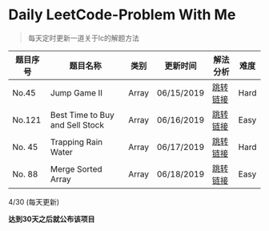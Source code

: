 # Daily LeetCode-Problem With Me
>  每天定时更新一道关于lc的解题方法

| 题目序号 | 题目名称                        | 类别  | 更新时间   | 解法分析                                                     | 难度 |
| -------- | ------------------------------- | ----- | ---------- | ------------------------------------------------------------ | ---- |
| No.45    | Jump Game II                    | Array | 06/15/2019 | [跳转链接](https://github.com/halolong/Daily-LeetCode-Problem-With-Me/blob/master/Daily%20Notes/_45_JumpGameII.md) | Hard |
| No.121   | Best Time to Buy and Sell Stock | Array | 06/16/2019 | [跳转链接](https://github.com/halolong/Daily-LeetCode-Problem-With-Me/blob/master/Daily%20Notes/_121_BestTimetoBuyandSellStock.md) | Easy |
| No. 45   | Trapping Rain Water             | Array | 06/17/2019 | [跳转链接](https://github.com/halolong/Daily-LeetCode-Problem-With-Me/blob/master/Daily%20Notes/_42_TrappingRainWater.md) | Hard |
| No. 88   | Merge Sorted Array              | Array | 06/18/2019 | [跳转链接](https://github.com/halolong/Daily-LeetCode-Problem-With-Me/blob/master/Daily%20Notes/_88_MergeSortedArray.md) | Easy |



4/30 (每天更新)

**达到30天之后就公布该项目**

